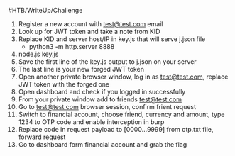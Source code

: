 #HTB/WriteUp/Challenge

1. Register a new account with test@test.com email
2. Look up for JWT token and take a note from KID
3. Replace KID and server host/IP in key.js that will serve j.json file
   * python3 -m http.server 8888
4. node.js key.js
5. Save the first line of the key.js output to j.json on your server
6. The last line is your new forged JWT token
7. Open another private browser window, log in as test@test.com, replace JWT token with the forged one
8. Open dashboard and check if you logged in successfully 
9. From your private window add to friends test@test.com
10. Go to test@test.com browser session, confirm frient request
11. Switch to financial account, choose friend, currency and amount, type 1234 to OTP code and enable interception in burp
12. Replace code in request payload to [0000...9999] from otp.txt file, forward request
13. Go to dashboard form financial account and grab the flag
